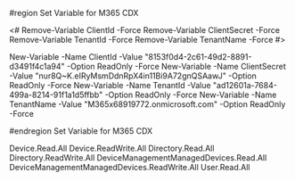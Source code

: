 
#region Set Variable for M365 CDX

<#
Remove-Variable ClientId -Force
Remove-Variable ClientSecret -Force
Remove-Variable TenantId -Force
Remove-Variable TenantName -Force
#>

New-Variable -Name ClientId     -Value "8153f0d4-2c61-49d2-8891-d3491f4c1a94"     -Option ReadOnly -Force
New-Variable -Name ClientSecret -Value "nur8Q~K.eIRyMsmDdnRpX4in11Bi9A72gnQSAawJ" -Option ReadOnly -Force
New-Variable -Name TenantId     -Value "ad12601a-7684-499a-8214-91f1a1d5ffbb"     -Option ReadOnly -Force
New-Variable -Name TenantName   -Value "M365x68919772.onmicrosoft.com"                  -Option ReadOnly -Force

#endregion Set Variable for M365 CDX

Device.Read.All
Device.ReadWrite.All
Directory.Read.All
Directory.ReadWrite.All
DeviceManagementManagedDevices.Read.All
DeviceManagementManagedDevices.ReadWrite.All
User.Read.All